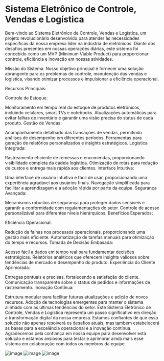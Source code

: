 # Sistema Eletrônico de Controle, Vendas e Logística

Bem-vindo ao Sistema Eletrônico de Controle, Vendas e Logística, um projeto revolucionário desenvolvido para atender às necessidades específicas da nossa empresa líder na indústria de eletrônicos. Diante dos desafios presentes em nossas operações diárias, este sistema foi concebido como um MVP (Minimum Viable Product) para proporcionar controle, eficiência e inovação em nossas atividades.

Missão do Sistema:
Nosso objetivo principal é fornecer uma solução abrangente para os problemas de controle, manutenção das vendas e logística, visando otimizar processos e impulsionar a eficiência operacional.

Recursos Principais:

Controle de Estoque:

Monitoramento em tempo real do estoque de produtos eletrônicos, incluindo celulares, smart TVs e notebooks.
Atualizações automáticas para evitar falhas de inventário e garantir uma visão precisa do status de cada produto.
Gestão de Vendas:

Acompanhamento detalhado das transações de vendas, permitindo análises de desempenho em diferentes períodos.
Ferramentas para geração de relatórios personalizados e insights estratégicos.
Logística Integrada:

Rastreamento eficiente de remessas e encomendas, proporcionando visibilidade completa da cadeia logística.
Otimização de rotas para redução de custos e entrega mais rápida aos clientes.
Interface Intuitiva:

Uma interface de usuário intuitiva e fácil de usar, proporcionando uma experiência agradável aos usuários finais.
Navegação simplificada para facilitar a aprendizagem e a adoção rápida por parte da equipe.
Segurança Avançada:

Mecanismos robustos de segurança para proteger dados sensíveis e garantir a conformidade com regulamentações do setor.
Controle de acesso personalizável para diferentes níveis hierárquicos.
Benefícios Esperados:

Eficiência Operacional:

Redução de falhas nos processos operacionais, proporcionando uma gestão mais eficiente.
Automatização de tarefas manuais para otimização do tempo e recursos.
Tomada de Decisão Embasada:

Acesso fácil a dados em tempo real para fundamentar decisões estratégicas.
Relatórios analíticos que oferecem insights valiosos sobre tendências de mercado e desempenho do produto.
Experiência do Cliente Aprimorada:

Entregas pontuais e precisas, fortalecendo a satisfação do cliente.
Comunicação transparente sobre o status de pedidos e informações de rastreamento.
Inovação Contínua:

Estrutura modular para facilitar futuras atualizações e adição de novos recursos.
Adoção de tecnologias emergentes para manter o sistema alinhado com as últimas tendências do setor.
Este Sistema Eletrônico de Controle, Vendas e Logística representa um passo significativo em direção à transformação digital da nossa empresa. Estamos confiantes de que essa solução não apenas resolverá os desafios atuais, mas também estabelecerá as bases para a excelência operacional e a inovação contínua. Agradecemos pela confiança em nossa equipe para desenvolver esta solução e estamos ansiosos para testar e aprimorar ainda mais esse sistema em colaboração com todos os membros da equipe.

![image](https://github.com/gitfernandopsantos/OnionProject/assets/102494050/14e6b691-1a6d-4d5d-af92-3766154ff654)
![image](https://github.com/gitfernandopsantos/OnionProject/assets/102494050/60744b9a-333e-476f-84d8-2953d2befa38)
![image](https://github.com/gitfernandopsantos/OnionProject/assets/102494050/7f0fef5c-6d10-4569-a89d-9d5b27578af8)


